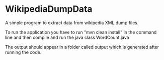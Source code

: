 # WikipediaDumpData
A simple program to extract data from wikipedia XML dump files.

To run the application you have to run "mvn clean install" in the command line
and then compile and run the java class WordCount.java

The output should appear in a folder called output which is generated after
running the code.